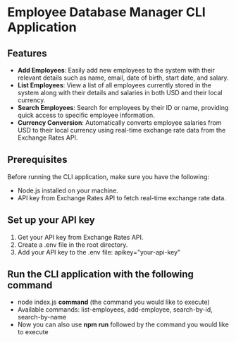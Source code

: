 # Employee Database Manager CLI Application

## Features

- **Add Employees**: Easily add new employees to the system with their relevant details such as name, email, date of birth, start date, and salary.
- **List Employees**: View a list of all employees currently stored in the system along with their details and salaries in both USD and their local currency.
- **Search Employees**: Search for employees by their ID or name, providing quick access to specific employee information.
- **Currency Conversion**: Automatically converts employee salaries from USD to their local currency using real-time exchange rate data from the Exchange Rates API.

## Prerequisites

Before running the CLI application, make sure you have the following:

- Node.js installed on your machine.
- API key from Exchange Rates API to fetch real-time exchange rate data.

## Set up your API key

1. Get your API key from Exchange Rates API.
2. Create a .env file in the root directory.
3. Add your API key to the .env file: apikey="your-api-key"

## Run the CLI application with the following command

- node index.js **command** (the command you would like to execute)
- Available commands: list-employees, add-employee, search-by-id, search-by-name
- Now you can also use **npm run** followed by the command you would like to execute
